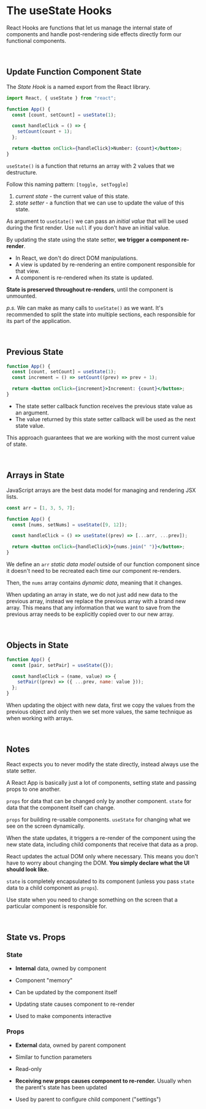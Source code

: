 # The useState Hooks

React Hooks are functions that let us manage the internal state of components and handle post-rendering side effects directly form our functional components.

<br>

## Update Function Component State

The _State Hook_ is a named export from the React library.

```jsx
import React, { useState } from "react";

function App() {
  const [count, setCount] = useState(1);

  const handleClick = () => {
    setCount(count + 1);
  };

  return <button onClick={handleClick}>Number: {count}</button>;
}
```

`useState()` is a function that returns an array with 2 values that we destructure.

Follow this naming pattern: `[toggle, setToggle]`

1. _current state_ - the current value of this state.
2. _state setter_ - a function that we can use to update the value of this state.

As argument to `useState()` we can pass an _initial value_ that will be used during the first render. Use `null` if you don't have an initial value.

By updating the state using the state setter, **we trigger a component re-render**.

- In React, we don't do direct DOM manipulations.
- A view is updated by re-rendering an entire component responsible for that view.
- A component is re-rendered when its state is updated.

**State is preserved throughout re-renders**, until the component is unmounted.

_p.s._ We can make as many calls to `useState()` as we want. It's recommended to split the state into multiple sections, each responsible for its part of the application.

<br>

## Previous State

```jsx
function App() {
  const [count, setCount] = useState(1);
  const increment = () => setCount((prev) => prev + 1);

  return <button onClick={increment}>Increment: {count}</button>;
}
```

- The state setter callback function receives the previous state value as an argument.
- The value returned by this state setter callback will be used as the next state value.

This approach guarantees that we are working with the most current value of state.

<br>

## Arrays in State

JavaScript arrays are the best data model for managing and rendering JSX lists.

```jsx
const arr = [1, 3, 5, 7];

function App() {
  const [nums, setNums] = useState([9, 12]);

  const handleClick = () => useState((prev) => [...arr, ...prev]);

  return <button onClick={handleClick}>{nums.join(" ")}</button>;
}
```

We define an `arr` _static data model_ outside of our function component since it doesn't need to be recreated each time our component re-renders.

Then, the `nums` array contains _dynamic data_, meaning that it changes.

When updating an array in state, we do not just add new data to the previous array, instead we replace the previous array with a brand new array. This means that any information that we want to save from the previous array needs to be explicitly copied over to our new array.

<br>

## Objects in State

```jsx
function App() {
  const [pair, setPair] = useState({});

  const handleClick = (name, value) => {
    setPair((prev) => ({ ...prev, name: value }));
  };
}
```

When updating the object with new data, first we copy the values from the previous object and only then we set more values, the same technique as when working with arrays.

<br>

## Notes

React expects you to never modify the state directly, instead always use the state setter.

A React App is basically just a lot of components, setting state and passing props to one another.

`props` for data that can be changed only by another component. `state` for data that the component itself can change.

`props` for building re-usable components. `useState` for changing what we see on the screen dynamically.

When the state updates, it triggers a re-render of the component using the new state data, including child components that receive that data as a prop.

React updates the actual DOM only where necessary. This means you don't have to worry about changing the DOM. **You simply declare what the UI should look like.**

`state` is completely encapsulated to its component (unless you pass `state` data to a child component as `props`).

Use state when you need to change something on the screen that a particular component is responsible for.

<br>

## State vs. Props

### State

- **Internal** data, owned by component

- Component "memory"

- Can be updated by the component itself

- Updating state causes component to re-render

- Used to make components interactive

### Props

- **External** data, owned by parent component

- Similar to function parameters

- Read-only

- **Receiving new props causes component to re-render.** Usually when the parent's state has been updated

- Used by parent to configure child component ("settings")

<br>
